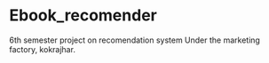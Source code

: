 # Ebook_recomender
6th semester project on recomendation system
Under the marketing factory, kokrajhar.
